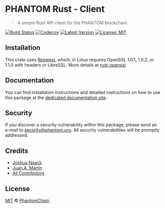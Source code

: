# PHANTOM Rust - Client

> A simple Rust API client for the PHANTOM blockchain.

[![Build Status](https://badgen.now.sh/travis/PhantomChain/rust-client/master)](https://travis-ci.org/PhantomChain/rust-client)
[![Codecov](https://badgen.now.sh/codecov/c/github/phantomchain/rust-client)](https://codecov.io/gh/phantomchain/rust-client)
[![Latest Version](https://badgen.now.sh/github/release/PhantomChain/rust-client)](https://github.com/PhantomChain/rust-client/releases)
[![License: MIT](https://badgen.now.sh/badge/license/MIT/green)](https://opensource.org/licenses/MIT)

## Installation

This crate uses [Reqwest](https://crates.io/crates/reqwest), which, in Linux requires OpenSSL 1.0.1, 1.0.2, or 1.1.0 with headers or LibreSSL. More details at [rust-openssl](https://github.com/sfackler/rust-openssl).

## Documentation

You can find installation instructions and detailed instructions on how to use this package at the [dedicated documentation site](https://docs.phantom.org/sdk/clients/rust.html).

## Security

If you discover a security vulnerability within this package, please send an e-mail to security@phantom.org. All security vulnerabilities will be promptly addressed.

## Credits

- [Joshua Noack](https://github.com/supaiku0)
- [Juan A. Martín](https://github.com/j-a-m-l)
- [All Contributors](../../contributors)

## License

[MIT](LICENSE) © [PhantomChain](https://phantom.org)
